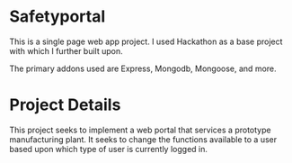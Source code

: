 Safetyportal
============

This is a single page web app project. I used Hackathon as a base project with which I further built upon.

The primary addons used are Express, Mongodb, Mongoose, and more.


Project Details
===============

This project seeks to implement a web portal that services a prototype manufacturing plant. It seeks to change the functions available to a user based upon which type of user is currently logged in.
